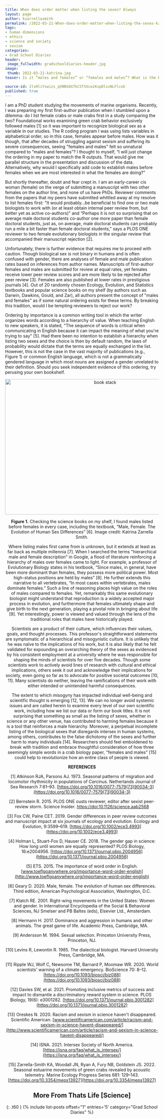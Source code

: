 ```yaml
---
title: When does order matter when listing the sexes? Always
layout: page
author: kzarrellasmith
permalink: /2022-03-21-When-does-order-matter-when-listing-the-sexes-kzarrellasmith/
tags:
- human dimensions
- ethics
- science and society
- sexism
categories:
- Grad School Diaries
header:
 image_fullwidth: gradschooldiaries-header.jpg
image:
 thumb: 2022-03-21-katrina.jpg
teaser: Is it “males and females” or “females and males”? What is the big difference and why might it matter.

source-id: 1lvHliYswizs_qVNNS6GTkCSTSXcwiKspDlsvNLFlcok
published: true
---
```


I am a PhD student studying the movements of marine organisms. Recently, I was preparing my first first-author publication when I stumbled upon a dilemma: do I list female crabs or male crabs first in a study comparing the two? Foundational works examining green crab behavior exclusively followed males [1] so it was important to recognize biological sex as a variable in our studies. The R coding program I was using lists variables in alphabetical order, so in this case, females appear before males. How was it though, that after decades of struggling against sexism and suffering its severe consequences, seeing "females and males" felt so unnatural compared to “males and females”? I thought to myself, “I will just change the ordering in my paper to match the R outputs. That would give me parallel structure in the presentation and discussion of the data. Alternatively, why would I specifically add code to establish males before females when we are most interested in what the females are doing?”

But shortly thereafter, doubt and fear crept in. I am an early-career cis woman (female) on the verge of submitting a manuscript with two other females on the author line, and none of us have PhDs. Reviewer comments from the papers that my peers have submitted whittled away at my resolve to list females first: "It would probably…be beneficial to find one or two male biologists to work with (or at least obtain internal peer review from, but better yet as active co-authors)" and “Perhaps it is not so surprising that on average male doctoral students co-author one more paper than female doctoral students, just as, on average, male doctoral students can probably run a mile a bit faster than female doctoral students," says a PLOS ONE reviewer to two female evolutionary biologists in the singular review that accompanied their manuscript rejection [2].

Unfortunately, there is further evidence that requires me to proceed with caution. Though biological sex is not binary in humans and is often confused with gender, there are analyses of female and male publication rates based on inferences from author names. Manuscripts of first-author females and males are submitted for review at equal rates, yet females receive lower peer review scores and are more likely to be rejected after peer review [3]. Females are also published at lower rates in prestigious journals [4]. Out of 20 randomly chosen Ecology, Evolution, and Statistics textbooks and popular science books on my shelf (by authors such as Darwin, Dawkins, Gould, and Zar), all authors present the concept of "males and females" as if some natural ordering exists for these terms. By breaking this tradition, would I be tempting reviewers to reject our work?

Ordering by importance is a common writing tool in which the writer organizes words according to a hierarchy of value. When teaching English to new speakers, it is stated, "The sequence of words is critical when communicating in English because it can impact the meaning of what you're trying to say" [5]. Had there been no intention to establish a hierarchy when listing two sexes and the choice is then by default random, the laws of probability would dictate that the terms are equally exchanged in the list. However, this is not the case in the vast majority of publications (e.g., Figure 1) or common English language, which is not a grammatically gendered language in which most nouns are assigned a gender unrelated to their definition. Should you seek independent evidence of this ordering, try perusing your own bookshelf.

<center><a data-flickr-embed="true" href="https://www.flickr.com/photos/187342690@N02/51955903380/in/dateposted-public/" title="book stack"><img src="https://live.staticflickr.com/65535/51955903380_a28e7f4b7b_z.jpg" width="640" height="444" alt="book stack"></a><script async src="//embedr.flickr.com/assets/client-code.js" charset="utf-8"></script><center> 
 
**Figure  1.** Checking the science books on my shelf, I found males listed before females in every case, including the textbook, “Male, Female. The Evolution of Human Sex Differences” [6]. Image credit: Katrina Zarrella Smith.
 

 
Where listing males first came from is unknown, but it extends at least as far back as multiple millennia [7]. When I searched the terms "hierarchical male and female description" in Google, a flood of literature reinforcing a hierarchy of males over females came to light. For example, a professor of Evolutionary Biology states in his textbook, “Since males, in general, have been more dominant than females, they possess more political power. Most high-status positions are held by males” [8]. He further extends this narrative to all vertebrates, “In most cases within vertebrates, males dominate females.” Such a line of reasoning places high value on the roles of males compared to females. Yet, remarkably this same evolutionary biologist might understand that reproduction is a widely accepted major process in evolution, and furthermore that females ultimately shape and give birth to the next generation, playing a pivotal role in bringing about life [9]. Yet interestingly, power is viewed and valued through the lens of the traditional roles that males have historically played.

 
Scientists are a product of their culture, which influences their values, goals, and thought processes. This professor's straightforward statements are symptomatic of a hierarchical and misogynistic culture. It is unlikely that he was naïve to the implications of his work, but it is also likely that he felt validated for expounding an overarching theory of the sexes as evidenced by his consistent employment at a university where he was responsible for shaping the minds of scientists for over five decades. Though some scientists work to actively avoid lines of research with cultural and ethical implications, others seek it out and acknowledge their implications for society, even going so far as to advocate for positive societal outcomes [10, 11]. Many scientists do neither, leaving the ramifications of their work with either intended or unintended harmful consequences. 

 
The extent to which misogyny has impacted individual well-being and scientific thought is emerging [12, 13]. We can no longer avoid systemic issues and are called herein to examine every level of our own scientific work, including how we list our data or form our book titles. It is not surprising that something as small as the listing of sexes, whether in science or any other venue, has contributed to harming females because it is a tool that reinforces a male hierarchy. Moreover, a perpetual incomplete listing of the biological sexes that disregards intersex in human systems, among others, contributes to the false dichotomy of the sexes and further harm to many individuals [14]. Researchers should feel emboldened to break with tradition and embrace thoughtful consideration of how three seemingly simple words in a crab biology paper, "females and males" [15] could help to revolutionize how an entire class of people is viewed.

 
**REFERENCES**

[1] Atkinson RJA, Parsons AJ. 1973. Seasonal patterns of migration and locomotor rhythmicity in populations of *Carcinus*. Netherlands Journal of Sea Research 7:81–93. [https://doi.org/10.1016/0077-7579(73)90034-3](https://doi.org/10.1016/0077-7579(73)90034-3)

[2] Bernstein R. 2015. PLOS ONE ousts reviewer, editor after sexist peer-review storm. Science Insider. [https://doi:10.1126/science.aab2568](about:blank)

[3] Fox CW, Paine CET. 2019. Gender differences in peer review outcomes and manuscript impact at six journals of ecology and evolution. Ecology and Evolution, 9:3599–619. [https://doi.org/10.1002/ece3.4993](https://doi.org/10.1002/ece3.4993)

[4] Holman L, Stuart-Fox D, Hauser CE. 2018. The gender gap in science: How long until women are equally represented? PLOS Biology, 16:e2004956. [https://doi.org/10.1371/journal.pbio.2004956](https://doi.org/10.1371/journal.pbio.2004956)

[5] ETS. 2015. The importance of word order in English. [www.toeflgoanywhere.org/importance-word-order-english](http://www.toeflgoanywhere.org/importance-word-order-english)

[6] Geary D. 2020. Male, female. The evolution of human sex differences. Third edition, American Psychological Association, Washington, D.C.

[7] Klatch RE. 2001. Right-wing movements in the United States: Women and gender. In International Encyclopedia of the Social & Behavioral Sciences, NJ Smelser and PB Baltes (eds), Elsevier Ltd., Amsterdam.

[8] Hermann H. 2017. Dominance and aggression in humans and other animals. The great game of life. Academic Press, Cambridge, MA.

[9] Andersson M. 1994. Sexual selection. Princeton University Press, Princeton, NJ.

[10] Levins R, Lewontin R. 1985. The dialectical biologist. Harvard University Press, Cambridge, MA.

[11] Ripple WJ, Wolf C, Newsome TM, Barnard P, Moomaw WR. 2020. World scientists' warning of a climate emergency. BioScience 70: 8–12. [https://doi.org/10.1093/biosci/biz088](https://doi.org/10.1093/biosci/biz088)

[12] Davies SW, et al. 2021. Promoting inclusive metrics of success and impact to dismantle a discriminatory reward system in science. PLOS Biology, 19(6): e3001282. [https://doi.org/10.1371/journal.pbio.3001282](https://doi.org/10.1371/journal.pbio.3001282)

[13] Oreskes N. 2020. Racism and sexism in science haven't disappeared. Scientific American.  [www.scientificamerican.com/article/racism-and-sexism-in-science-havent-disappeared/](http://www.scientificamerican.com/article/racism-and-sexism-in-science-havent-disappeared/) 

[14] ISNA. 2021. Intersex Society of North America. [https://isna.org/faq/what_is_intersex/](https://isna.org/faq/what_is_intersex/)

[15] Zarrella-Smith KA, Woodall JN, Ryan A, Fury NB, Goldstein JS. 2022. Seasonal estuarine movements of green crabs revealed by acoustic telemetry. Marine Ecology Progress Series 681: 129–143. [https://doi.org/10.3354/meps13927](https://doi.org/10.3354/meps13927)

## More From Thats Life [Science]
{: .t60 }
{% include list-posts offset="1" entries='5' category="Grad School Diaries" %}
